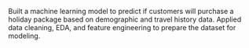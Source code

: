 Built a machine learning model to predict if customers will purchase a holiday package based on demographic and travel history data.
Applied data cleaning, EDA, and feature engineering to prepare the dataset for modeling.